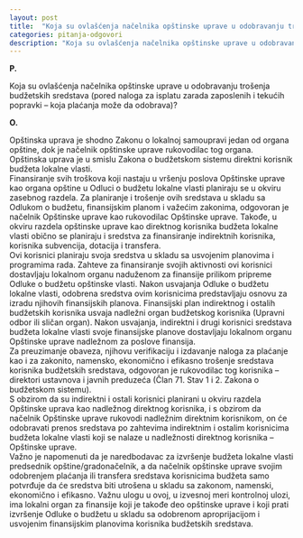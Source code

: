 ```yaml
---
layout: post
title:  "Koja su ovlašćenja načelnika opštinske uprave u odobravanju trošenja budžetskih sredstava?"
categories: pitanja-odgovori
description: "Koja su ovlašćenja načelnika opštinske uprave u odobravanju trošenja budžetskih sredstava (pored naloga za isplatu zarada zaposlenih i tekućih popravki – koja plaćanja može da odobrava)?"
---
```


**P.**

Koja su ovlašćenja načelnika opštinske uprave u odobravanju trošenja budžetskih sredstava (pored naloga za isplatu zarada zaposlenih i tekućih popravki – koja plaćanja može da odobrava)?


**O.**

<div class="justify">
Opštinska uprava je shodno Zakonu o lokalnoj samoupravi jedan od organa opštine, dok je načelnik opštinske uprave rukovodilac tog organa.<br/>
Opštinska uprava je u smislu Zakona o budžetskom sistemu direktni korisnik budžeta lokalne vlasti.<br/>
Finansiranje svih troškova koji nastaju u vršenju poslova Opštinske uprave kao organa opštine u Odluci o budžetu lokalne vlasti planiraju se u okviru zasebnog razdela. Za planiranje i trošenje ovih sredstava u skladu sa Odlukom o budžetu, finansijskim planom i važećim zakonima, odgovoran je načelnik Opštinske uprave kao rukovodilac Opštinske uprave.
Takođe, u okviru razdela opštinske uprave kao direktnog korisnika budžeta lokalne vlasti obično se planiraju i sredstva za finansiranje indirektnih korisnika, korisnika subvencija, dotacija i transfera.<br/>
Ovi korisnici planiraju svoja sredstva u skladu sa usvojenim planovima i programima rada. Zahteve za finansiranje svojih aktivnosti ovi korisnici dostavljaju lokalnom organu naduženom za finansije prilikom pripreme Odluke o budžetu opštinske vlasti. Nakon usvajanja Odluke o budžetu lokalne vlasti, odobrena sredstva ovim korisnicima predstavljaju osnovu za izradu njihovih finansijskih planova. Finansijski plan indirektnog i ostalih budžetskih korisnika usvaja nadležni organ budžetskog korisnika (Upravni odbor ili sličan organ). Nakon usvajanja, indirektni i drugi korisnici sredstava budžeta lokalne vlasti svoje finansijske planove dostavljaju lokalnom organu Opštinske uprave nadležnom za poslove finansija.<br/>
Za preuzimanje obaveza, njihovu verifikaciju i izdavanje naloga za plaćanje kao i za zakonito, namensko, ekonomično i efikasno trošenje sredstava korisnika budžetskih sredstava, odgovoran je rukovodilac tog korisnika – direktori ustavnova i javnih preduzeća (Član 71. Stav 1 i 2. Zakona o budžetskom sistemu).<br/>
S obzirom da su indirektni i ostali korisnici planirani u okviru razdela Opštinske uprava kao nadležnog direktnog korisnika, i s obzirom da načelnik Opštinske uprave rukovodi nadležnim direktnim korisnikom, on će odobravati prenos sredstava po zahtevima indirektnim i ostalim korisnicima budžeta lokalne vlasti koji se nalaze u nadležnosti direktnog korisnika – Opštinske uprave.<br/>
Važno je napomenuti da je naredbodavac za izvršenje budžeta lokalne vlasti predsednik opštine/gradonačelnik, a da načelnik opštinske uprave svojim odobrenjem plaćanja ili transfera sredstava korisnicima budžeta samo potvrđuje da će sredstva biti utrošena u skladu sa zakonom, namenski, ekonomično i efikasno. Važnu ulogu u ovoj, u izvesnoj meri kontrolnoj ulozi, ima lokalni organ za finansije koji je takođe deo opštinske uprave i koji prati izvršenje Odluke o budžetu u skladu sa odobrenom aproprijacijom i usvojenim finansijskim planovima korisnika budžetskih sredstava.</div>
	